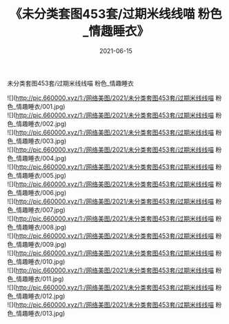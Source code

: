 ﻿---
layout: post
title:  《未分类套图453套/过期米线线喵 粉色_情趣睡衣》
date:   2021-06-15
img: http://pic.660000.xyz/1:/网络美图/2021/未分类套图453套/过期米线线喵 粉色_情趣睡衣/000.jpg
categories: [美女, 清纯, 唯美]
---

未分类套图453套/过期米线线喵 粉色_情趣睡衣

 ![](http://pic.660000.xyz/1:/网络美图/2021/未分类套图453套/过期米线线喵 粉色_情趣睡衣/001.jpg) <br>![](http://pic.660000.xyz/1:/网络美图/2021/未分类套图453套/过期米线线喵 粉色_情趣睡衣/002.jpg) <br>![](http://pic.660000.xyz/1:/网络美图/2021/未分类套图453套/过期米线线喵 粉色_情趣睡衣/003.jpg) <br>![](http://pic.660000.xyz/1:/网络美图/2021/未分类套图453套/过期米线线喵 粉色_情趣睡衣/004.jpg) <br>![](http://pic.660000.xyz/1:/网络美图/2021/未分类套图453套/过期米线线喵 粉色_情趣睡衣/005.jpg) <br>![](http://pic.660000.xyz/1:/网络美图/2021/未分类套图453套/过期米线线喵 粉色_情趣睡衣/006.jpg) <br>![](http://pic.660000.xyz/1:/网络美图/2021/未分类套图453套/过期米线线喵 粉色_情趣睡衣/007.jpg) <br>![](http://pic.660000.xyz/1:/网络美图/2021/未分类套图453套/过期米线线喵 粉色_情趣睡衣/008.jpg) <br>![](http://pic.660000.xyz/1:/网络美图/2021/未分类套图453套/过期米线线喵 粉色_情趣睡衣/009.jpg) <br>![](http://pic.660000.xyz/1:/网络美图/2021/未分类套图453套/过期米线线喵 粉色_情趣睡衣/010.jpg) <br>![](http://pic.660000.xyz/1:/网络美图/2021/未分类套图453套/过期米线线喵 粉色_情趣睡衣/011.jpg) <br>![](http://pic.660000.xyz/1:/网络美图/2021/未分类套图453套/过期米线线喵 粉色_情趣睡衣/012.jpg) <br>![](http://pic.660000.xyz/1:/网络美图/2021/未分类套图453套/过期米线线喵 粉色_情趣睡衣/013.jpg) <br>